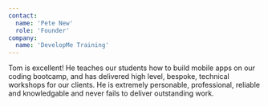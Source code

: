 ```yaml
---
contact:
  name: 'Pete New'
  role: 'Founder'
company:
  name: 'DevelopMe Training'
---
```


Tom is excellent! He teaches our students how to build mobile apps on our coding bootcamp, and has delivered high level, bespoke, technical workshops for our clients. He is extremely personable, professional, reliable and knowledgable and never fails to deliver outstanding work.
